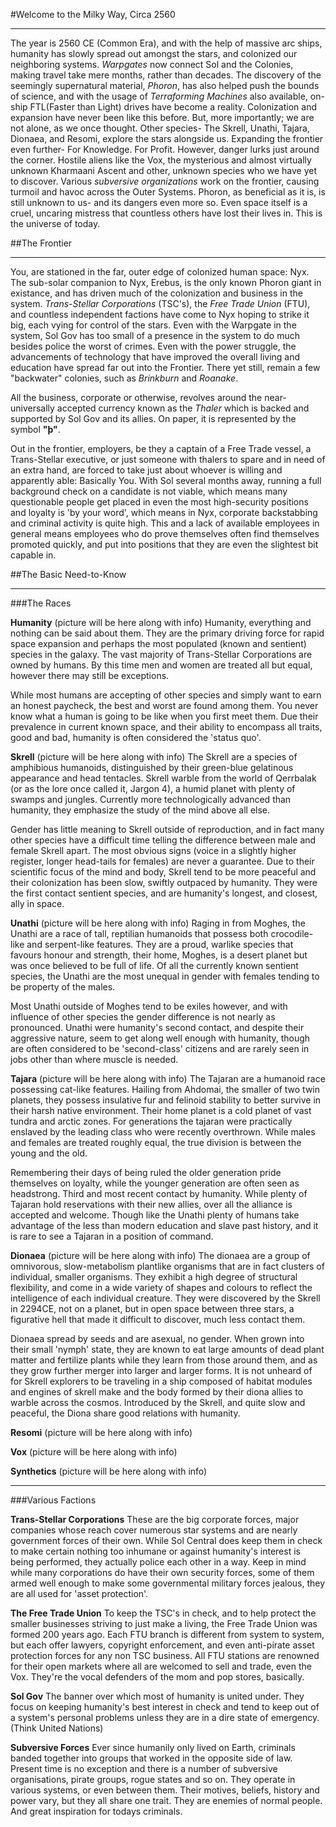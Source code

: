 #Welcome to the Milky Way, Circa 2560
___

The year is 2560 CE (Common Era), and with the help of massive arc ships, humanity has slowly spread out amongst the stars, and colonized our neighboring systems. *Warpgates* now connect Sol and the Colonies, making travel take mere months, rather than decades. The discovery of the seemingly supernatural material, *Phoron*, has also helped push the bounds of science, and with the usage of *Terraforming Machines* also available, on-ship FTL(Faster than Light) drives have become a reality. Colonization and expansion have never been like this before. 
But, more importantly; we are not alone, as we once thought. Other species- The Skrell, Unathi, Tajara, Dionaea, and Resomi, explore the stars alongside us. Expanding the frontier even further- For Knowledge. For Profit.
However, danger lurks just around the corner. Hostile aliens like the Vox, the mysterious and almost virtually unknown Kharmaani Ascent and other, unknown species who we have yet to discover. Various *subversive organizations* work on the frontier, causing turmoil and havoc across the Outer Systems. Phoron, as beneficial as it is, is still unknown to us-  and its dangers even more so. Even space itself is a cruel, uncaring mistress that countless others have lost their lives in.
This is the universe of today.

##The Frontier
___

You, are stationed in the far, outer edge of colonized human space: Nyx. The sub-solar companion to Nyx, Erebus, is the only known Phoron giant in existance, and has driven much of the colonization and business in the system. *Trans-Stellar Corporations* (TSC's), the *Free Trade Union* (FTU), and countless independent factions have come to Nyx hoping to strike it big, each vying for control of the stars. Even with the Warpgate in the system, Sol Gov has too small of a presence in the system to do much besides police the worst of crimes. Even with the power struggle, the advancements of technology that have improved the overall living and education have spread far out into the Frontier. There yet still, remain a few "backwater" colonies, such as *Brinkburn* and *Roanake*.

All the business, corporate or otherwise, revolves around the near-universally accepted currency known as the *Thaler* which is backed and supported by Sol Gov and its allies. On paper, it is represented by the symbol **"þ"**.

Out in the frontier, employers, be they a captain of a Free Trade vessel, a Trans-Stellar executive, or just someone with thalers to spare and in need of an extra hand, are forced to take just about whoever is willing and apparently able: Basically You. With Sol several months away, running a full background check on a candidate is not viable, which means many questionable people get placed in even the most high-security positions and loyalty is 'by your word', which means in Nyx, corporate backstabbing and criminal activity is quite high. This and a lack of available employees in general means employees who do prove themselves often find themselves promoted quickly, and put into positions that they are even the slightest bit capable in.

##The Basic Need-to-Know
___

###The Races

**Humanity** (picture will be here along with info)
Humanity, everything and nothing can be said about them. They are the primary driving force for rapid space expansion and perhaps the most populated (known and sentient) species in the galaxy. The vast majority of Trans-Stellar Corporations are owned by humans. By this time men and women are treated all but equal, however there may still be exceptions. 

While most humans are accepting of other species and simply want to earn an honest paycheck, the best and worst are found among them. You never know what a human is going to be like when you first meet them. Due their prevalence in current known space, and their ability to encompass all traits, good and bad, humanity is often considered the 'status quo'.

**Skrell** (picture will be here along with info)
The Skrell are a species of amphibious humanoids, distinguished by their green-blue gelatinous appearance and head tentacles. Skrell warble from the world of Qerrbalak (or as the lore once called it, Jargon 4), a humid planet with plenty of swamps and jungles. Currently more technologically advanced than humanity, they emphasize the study of the mind above all else.

Gender has little meaning to Skrell outside of reproduction, and in fact many other species have a difficult time telling the difference between male and female Skrell apart. The most obvious signs (voice in a slightly higher register, longer head-tails for females) are never a guarantee. Due to their scientific focus of the mind and body, Skrell tend to be more peaceful and their colonization has been slow, swiftly outpaced by humanity. They were the first contact sentient species, and are humanity's longest, and closest, ally in space.

**Unathi** (picture will be here along with info)
Raging in from Moghes, the Unathi are a race of tall, reptilian humanoids that possess both crocodile-like and serpent-like features. They are a proud, warlike species that favours honour and strength, their home, Moghes, is a desert planet but was once believed to be full of life. Of all the currently known sentient species, the Unathi are the most unequal in gender with females tending to be property of the males.

Most Unathi outside of Moghes tend to be exiles however, and with influence of other species the gender difference is not nearly as pronounced. Unathi were humanity's second contact, and despite their aggressive nature, seem to get along well enough with humanity, though are often considered to be 'second-class' citizens and are rarely seen in jobs other than where muscle is needed.

**Tajara** (picture will be here along with info)
The Tajaran are a humanoid race possessing cat-like features. Hailing from Ahdomai, the smaller of two twin planets, they possess insulative fur and felinoid stability to better survive in their harsh native environment. Their home planet is a cold planet of vast tundra and arctic zones. For generations the tajaran were practically enslaved by the leading class who were recently overthrown. While males and females are treated roughly equal, the true division is between the young and the old. 

Remembering their days of being ruled the older generation pride themselves on loyalty, while the younger generation are often seen as headstrong. Third and most recent contact by humanity. While plenty of Tajaran hold reservations with their new allies, over all the alliance is accepted and welcome. Though like the Unathi plenty of humans take advantage of the less than modern education and slave past history, and it is rare to see a Tajaran in a position of command.

**Dionaea** (picture will be here along with info)
The dionaea are a group of omnivorous, slow-metabolism plantlike organisms that are in fact clusters of individual, smaller organisms. They exhibit a high degree of structural flexibility, and come in a wide variety of shapes and colours to reflect the intelligence of each individual creature. They were discovered by the Skrell in 2294CE, not on a planet, but in open space between three stars, a figurative hell that made it difficult to discover, much less contact them.

Dionaea spread by seeds and are asexual, no gender.
When grown into their small 'nymph' state, they are known to eat large amounts of dead plant matter and fertilize plants while they learn from those around them, and as they grow further merger into larger and larger forms. It is not unheard of for Skrell explorers to be traveling in a ship composed of habitat modules and engines of skrell make and the body formed by their diona allies to warble across the cosmos. Introduced by the Skrell, and quite slow and peaceful, the Diona share good relations with humanity.

**Resomi** (picture will be here along with info)


**Vox** (picture will be here along with info)

**Synthetics** (picture will be here along with info)

___

###Various Factions

**Trans-Stellar Corporations**
These are the big corporate forces, major companies whose reach cover numerous star systems and are nearly government forces of their own. While Sol Central does keep them in check to make certain nothing too inhumane or against humanity's interest is being performed, they actually police each other in a way. Keep in mind while many corporations do have their own security forces, some of them armed well enough to make some governmental military forces jealous, they are all used for 'asset protection'.

**The Free Trade Union**
To keep the TSC's in check, and to help protect the smaller businesses striving to just make a living, the Free Trade Union was formed 200 years ago. Each FTU branch is different from system to system, but each offer lawyers, copyright enforcement, and even anti-pirate asset protection forces for any non TSC business. All FTU stations are renowned for their open markets where all are welcomed to sell and trade, even the Vox. They're the vocal defenders of the mom and pop stores, basically.

**Sol Gov**
The banner over which most of humanity is united under. They focus on keeping humanity's best interest in check and tend to keep out of a system's personal problems unless they are in a dire state of emergency. (Think United Nations)

**Subversive Forces**
Ever since humanily only lived on Earth, criminals banded together into groups that worked in the opposite side of law. Present time is no exception and there is a number of subversive organisations, pirate groups, rogue states and so on. They operate in various systems, or even between them. Their motives, beliefs, history and power vary, but they all share one trait. They are enemies of normal people. And great inspiration for todays criminals.
